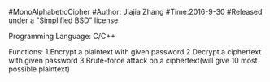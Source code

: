 #MonoAlphabeticCipher
#Author: Jiajia Zhang
#Time:2016-9-30
#Released under a "Simplified BSD" license

Programming Language: C/C++

Functions:
	1.Encrypt a plaintext with given password
	2.Decrypt a ciphertext with given password
	3.Brute-force attack on a ciphertext(will give 10 most possible plaintext)
